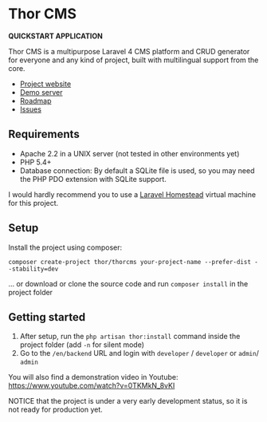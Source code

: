 Thor CMS
======
**QUICKSTART APPLICATION**

Thor CMS is a multipurpose Laravel 4 CMS platform and CRUD generator
for everyone and any kind of project, 
built with multilingual support from the core.

* [Project website](http://thorcms.com/)
* [Demo server](http://demo.thorcms.com/)
* [Roadmap](https://github.com/thorcms/platform/pull/3)
* [Issues](https://github.com/thorcms/platform/issues)

## Requirements
* Apache 2.2 in a UNIX server (not tested in other environments yet)
* PHP 5.4+
* Database connection: By default a SQLite file is used, so you may need the PHP PDO extension with SQLite support.

I would hardly recommend you to use a [Laravel Homestead](http://laravel.com/docs/4.2/homestead) virtual machine for this project.

## Setup

Install the project using composer:

    composer create-project thor/thorcms your-project-name --prefer-dist --stability=dev

... or download or clone the source code and run `composer install` in the project folder

## Getting started

1. After setup, run the `php artisan thor:install` command inside the project folder (add `-n` for silent mode)
2. Go to the `/en/backend` URL and login with `developer` / `developer` or  `admin`/ `admin`

You will also find a demonstration video in Youtube: https://www.youtube.com/watch?v=0TKMkN_8vKI

NOTICE that the project is under a very early development status, so it is not ready for production yet.
